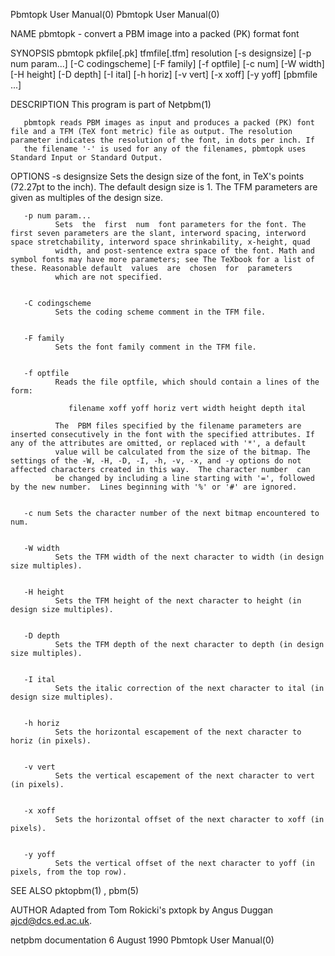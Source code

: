 Pbmtopk User Manual(0)                                                                                                                                                                 Pbmtopk User Manual(0)



NAME
       pbmtopk - convert a PBM image into a packed (PK) format font

SYNOPSIS
       pbmtopk  pkfile[.pk]  tfmfile[.tfm] resolution [-s designsize] [-p num param...]  [-C codingscheme] [-F family] [-f optfile] [-c num] [-W width] [-H height] [-D depth] [-I ital] [-h horiz] [-v vert]
       [-x xoff] [-y yoff] [pbmfile ...]


DESCRIPTION
       This program is part of Netpbm(1)

       pbmtopk reads PBM images as input and produces a packed (PK) font file and a TFM (TeX font metric) file as output. The resolution parameter indicates the resolution of the font, in dots per inch. If
       the filename '-' is used for any of the filenames, pbmtopk uses Standard Input or Standard Output.


OPTIONS
       -s designsize
              Sets the design size of the font, in TeX's points (72.27pt to the inch). The default design size is 1. The TFM parameters are given as multiples of the design size.


       -p num param...
              Sets  the  first  num  font parameters for the font. The first seven parameters are the slant, interword spacing, interword space stretchability, interword space shrinkability, x-height, quad
              width, and post-sentence extra space of the font. Math and symbol fonts may have more parameters; see The TeXbook for a list of these. Reasonable default  values  are  chosen  for  parameters
              which are not specified.


       -C codingscheme
              Sets the coding scheme comment in the TFM file.


       -F family
              Sets the font family comment in the TFM file.


       -f optfile
              Reads the file optfile, which should contain a lines of the form:

                 filename xoff yoff horiz vert width height depth ital

              The  PBM files specified by the filename parameters are inserted consecutively in the font with the specified attributes. If any of the attributes are omitted, or replaced with '*', a default
              value will be calculated from the size of the bitmap. The settings of the -W, -H, -D, -I, -h, -v, -x, and -y options do not affected characters created in this way.  The character number  can
              be changed by including a line starting with '=', followed by the new number.  Lines beginning with '%' or '#' are ignored.


       -c num Sets the character number of the next bitmap encountered to num.


       -W width
              Sets the TFM width of the next character to width (in design size multiples).


       -H height
              Sets the TFM height of the next character to height (in design size multiples).


       -D depth
              Sets the TFM depth of the next character to depth (in design size multiples).


       -I ital
              Sets the italic correction of the next character to ital (in design size multiples).


       -h horiz
              Sets the horizontal escapement of the next character to horiz (in pixels).


       -v vert
              Sets the vertical escapement of the next character to vert (in pixels).


       -x xoff
              Sets the horizontal offset of the next character to xoff (in pixels).


       -y yoff
              Sets the vertical offset of the next character to yoff (in pixels, from the top row).




SEE ALSO
       pktopbm(1) , pbm(5)



AUTHOR
       Adapted from Tom Rokicki's pxtopk by Angus Duggan <ajcd@dcs.ed.ac.uk>.



netpbm documentation                                                                            6 August 1990                                                                          Pbmtopk User Manual(0)
